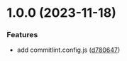 # 1.0.0 (2023-11-18)


### Features

* add commitlint.config.js ([d780647](https://github.com/outshaker/auto-release/commit/d7806475691bcd5a230a4c2e38fd8df130f17ffb))
